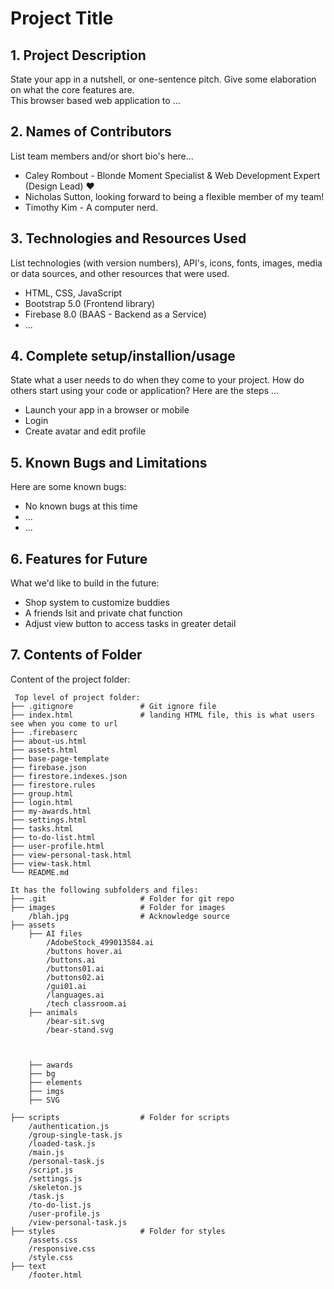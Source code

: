 # Project Title

## 1. Project Description

State your app in a nutshell, or one-sentence pitch. Give some elaboration on what the core features are.  
This browser based web application to ... 

## 2. Names of Contributors

List team members and/or short bio's here...

* Caley Rombout - Blonde Moment Specialist & Web Development Expert (Design Lead) ♥
* Nicholas Sutton, looking forward to being a flexible member of my team!
* Timothy Kim - A computer nerd.

## 3. Technologies and Resources Used

List technologies (with version numbers), API's, icons, fonts, images, media or data sources, and other resources that
were used.

* HTML, CSS, JavaScript
* Bootstrap 5.0 (Frontend library)
* Firebase 8.0 (BAAS - Backend as a Service)
* ...

## 4. Complete setup/installion/usage

State what a user needs to do when they come to your project. How do others start using your code or application?
Here are the steps ...

* Launch your app in a browser or mobile
* Login
* Create avatar and edit profile

## 5. Known Bugs and Limitations

Here are some known bugs:

* No known bugs at this time
* ...
* ...

## 6. Features for Future

What we'd like to build in the future:

* Shop system to customize buddies
* A friends lsit and private chat function
* Adjust view button to access tasks in greater detail

## 7. Contents of Folder

Content of the project folder:

```
 Top level of project folder: 
├── .gitignore               # Git ignore file
├── index.html               # landing HTML file, this is what users see when you come to url
├── .firebaserc
├── about-us.html
├── assets.html
├── base-page-template
├── firebase.json
├── firestore.indexes.json
├── firestore.rules
├── group.html
├── login.html
├── my-awards.html
├── settings.html
├── tasks.html
├── to-do-list.html
├── user-profile.html
├── view-personal-task.html
├── view-task.html
└── README.md

It has the following subfolders and files:
├── .git                     # Folder for git repo
├── images                   # Folder for images
    /blah.jpg                # Acknowledge source
├── assets
    ├── AI files
        /AdobeStock_499013584.ai
        /buttons hover.ai
        /buttons.ai
        /buttons01.ai
        /buttons02.ai
        /gui01.ai
        /languages.ai
        /tech classroom.ai
    ├── animals
        /bear-sit.svg
        /bear-stand.svg
        
        
        
    ├── awards
    ├── bg
    ├── elements
    ├── imgs
    ├── SVG
    
├── scripts                  # Folder for scripts
    /authentication.js
    /group-single-task.js
    /loaded-task.js
    /main.js
    /personal-task.js
    /script.js
    /settings.js
    /skeleton.js
    /task.js
    /to-do-list.js
    /user-profile.js
    /view-personal-task.js 
├── styles                   # Folder for styles
    /assets.css 
    /responsive.css
    /style.css              
├── text
    /footer.html



```


